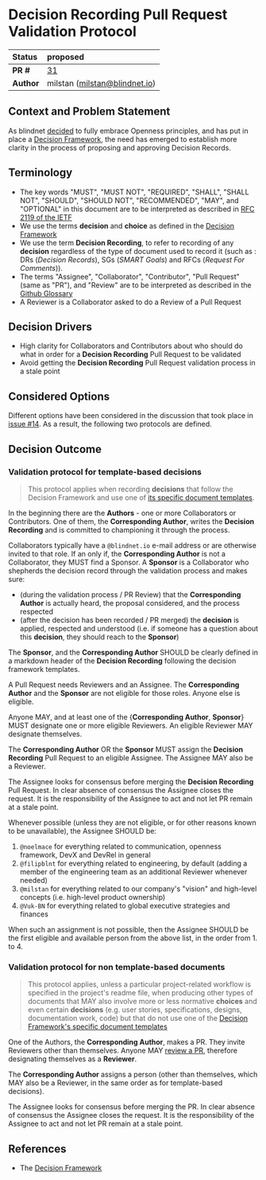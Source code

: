 # Decision Recording Pull Request Validation Protocol

| Status      | proposed                                            |
| :---------- | :-------------------------------------------------- |
| **PR #**    | [31](https://github.com/blindnet-io/openness-framework/pull/31) |
| **Author** | milstan (milstan@blindnet.io)                        |

## Context and Problem Statement

As blindnet [decided](https://github.com/blindnet-io/devrel-planning/issues/49) to fully embrace Openness principles, and has put in place a [Decision Framework](https://github.com/blindnet-io/openness-framework/tree/main/DecisionFramework), the need has emerged to establish more clarity in the process of proposing and approving Decision Records.

## Terminology

- The key words "MUST", "MUST NOT", "REQUIRED", "SHALL", "SHALL NOT", "SHOULD", "SHOULD NOT", "RECOMMENDED", "MAY", and "OPTIONAL" in this document are to be interpreted as described in [RFC 2119 of the IETF](https://datatracker.ietf.org/doc/html/rfc2119)
- We use the terms **decision** and **choice** as defined in the [Decision Framework](https://github.com/blindnet-io/openness-framework/tree/main/DecisionFramework)
- We use the term **Decision Recording**, to refer to recording of any **decision** regardless of the type of document used to record it (such as : DRs (_Decision Records_), SGs (_SMART Goals_) and RFCs (_Request For Comments_)).
- The terms "Assignee", "Collaborator", "Contributor", "Pull Request" (same as "PR"), and "Review" are to be interpreted as described in the [Github Glossary](https://docs.github.com/en/get-started/quickstart/github-glossary)
- A Reviewer is a Collaborator asked to do a Review of a Pull Request

## Decision Drivers <!-- optional -->

* High clarity for Collaborators and Contributors about who should do what in order for a **Decision Recording** Pull Request to be validated
* Avoid getting the **Decision Recording** Pull Request validation process in a stale point

## Considered Options

Different options have been considered in the discussion that took place in [issue #14](https://github.com/blindnet-io/openness-framework/issues/14). As a result, the following two protocols are defined.

## Decision Outcome

### Validation protocol for template-based decisions

> This protocol applies when recording **decisions** that follow the Decision Framework and use one of [its specific document templates](https://github.com/blindnet-io/openness-framework/tree/main/DecisionFramework#what-template-will-you-use).

In the beginning there are the **Authors** - one or more Collaborators or Contributors.
One of them, the **Corresponding Author**, writes the **Decision Recording** and is committed to championing it through the process.

Collaborators typically have a `@blindnet.io` e-mail address or are otherwise invited to that role.
If an only if, the **Corresponding Author** is not a Collaborator, they MUST find a Sponsor.
A **Sponsor** is a Collaborator who shepherds the decision record through the validation process and makes sure:
- (during the validation process / PR Review) that the **Corresponding Author** is actually heard, the proposal considered, and the process respected
- (after the decision has been recorded / PR merged) the **decision** is applied, respected and understood (i.e. if someone has a question about this **decision**, they should reach to the **Sponsor**)

The **Sponsor**, and the **Corresponding Author** SHOULD be clearly defined in a markdown header of the **Decision Recording** following the decision framework templates.

A Pull Request needs Reviewers and an Assignee.
The **Corresponding Author** and the **Sponsor** are not eligible for those roles. Anyone else is eligible.

Anyone MAY, and at least one of the {**Corresponding Author**, **Sponsor**} MUST designate one or more eligible Reviewers.
An eligible Reviewer MAY designate themselves.

The **Corresponding Author** OR the **Sponsor** MUST assign the **Decision Recording** Pull Request to an eligible Assignee.
The Assignee MAY also be a Reviewer.

The Assignee looks for consensus before merging the **Decision Recording** Pull Request.
In clear absence of consensus the Assignee closes the request.
It is the responsibility of the Assignee to act and not let PR remain at a stale point.

Whenever possible (unless they are not eligible, or for other reasons known to be unavailable), the Assignee SHOULD be:

1. `@noelmace` for everything related to communication, openness framework, DevX and DevRel in general
2. `@filipblnt` for everything related to engineering, by default (adding a member of the engineering team as an additional Reviewer whenever needed)
3. `@milstan` for everything related to our company's "vision" and high-level concepts (i.e. high-level product ownership)
4. `@Vuk-BN` for everything related to global executive strategies and finances

When such an assignment is not possible, then the Assignee SHOULD be the first eligible and available person from the above list, in the order from 1. to 4.

### Validation protocol for non template-based documents

>This protocol applies, unless a particular project-related workflow is specified in the project's readme file, when producing other types of documents that MAY also involve more or less normative **choices** and even certain **decisions** (e.g. user stories, specifications, designs, documentation work, code) but that do not use one of the [Decision Framework's specific document templates](https://github.com/blindnet-io/openness-framework/tree/main/DecisionFramework#what-template-will-you-use)

One of the Authors, the **Corresponding Author**, makes a PR.
They invite Reviewers other than themselves.
Anyone MAY [review a PR](https://github.com/blindnet-io/openness-framework/blob/main/docs/HOWTOs/PR-review.md), therefore designating themselves as a **Reviewer**.

The **Corresponding Author** assigns a person (other than themselves, which MAY also be a Reviewer, in the same order as for template-based decisions).

The Assignee looks for consensus before merging the PR.
In clear absence of consensus the Assignee closes the request.
It is the responsibility of the Assignee to act and not let PR remain at a stale point.



## References

* The [Decision Framework](https://github.com/blindnet-io/openness-framework/tree/main/DecisionFramework)
